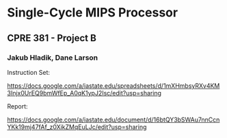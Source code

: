 # Single-Cycle MIPS Processor

## CPRE 381 - Project B

### Jakub Hladik, Dane Larson

Instruction Set:

https://docs.google.com/a/iastate.edu/spreadsheets/d/1mXHmbsyRXv4KM3Injx0UrEQ9bmWfEp_A0qK1ypJ2Isc/edit?usp=sharing

Report:

https://docs.google.com/a/iastate.edu/document/d/16btQY3bSWAu7nnCcnYKk19mj47fAf_z0XikZMqEuLJc/edit?usp=sharing
